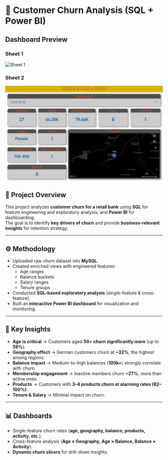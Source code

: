 # 🏦 Customer Churn Analysis (SQL + Power BI)

## Dashboard Preview  

### Sheet 1  
![Sheet 1](Dashboard/Dashboard%20Images/Sheet-1.pngg)  

### Sheet 2  
![Sheet 2](Dashboard/Dashboard%20Images/Sheet_2.png) 

## 📌 Project Overview
This project analyzes **customer churn for a retail bank** using **SQL** for feature engineering and exploratory analysis, and **Power BI** for dashboarding.  
The goal is to identify **key drivers of churn** and provide **business-relevant insights** for retention strategy.

---

## ⚙️ Methodology
- Uploaded raw churn dataset into **MySQL**.  
- Created enriched views with engineered features:
  - Age ranges  
  - Balance buckets  
  - Salary ranges  
  - Tenure groups  
- Conducted **SQL-based exploratory analysis** (single-feature & cross-feature).  
- Built an **interactive Power BI dashboard** for visualization and monitoring.  

---

## 🔑 Key Insights
- **Age is critical** → Customers aged **50+ churn significantly more** (up to **56%**).  
- **Geography effect** → German customers churn at **~32%**, the highest among regions.  
- **Balance impact** → Medium-to-high balances (**100k+**) strongly correlate with churn.  
- **Membership engagement** → Inactive members churn **~27%**, more than active ones.  
- **Products** → Customers with **3–4 products churn at alarming rates (82–100%)**.  
- **Tenure & Salary** → Minimal impact on churn.  

---

## 📊 Dashboards
- Single-feature churn rates (**age, geography, balance, products, activity, etc.**).  
- Cross-feature analysis (**Age × Geography, Age × Balance, Balance × Activity**).  
- **Dynamic churn slicers** for drill-down insights.  
